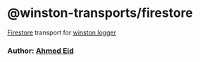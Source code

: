 # @winston-transports/firestore

[Firestore](https://firebase.google.com/docs/firestore) transport for [winston logger](https://www.npmjs.com/package/winston)

### Author: [Ahmed Eid](https://github.com/AhmedEid3)

